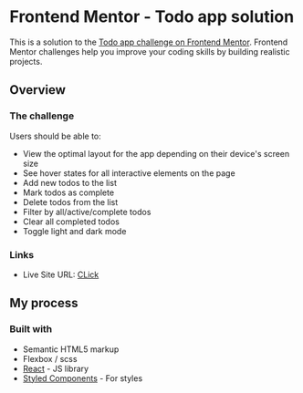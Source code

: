 # Frontend Mentor - Todo app solution

This is a solution to the [Todo app challenge on Frontend Mentor](https://www.frontendmentor.io/challenges/todo-app-Su1_KokOW). Frontend Mentor challenges help you improve your coding skills by building realistic projects. 


## Overview

### The challenge

Users should be able to:

- View the optimal layout for the app depending on their device's screen size
- See hover states for all interactive elements on the page
- Add new todos to the list
- Mark todos as complete
- Delete todos from the list
- Filter by all/active/complete todos
- Clear all completed todos
- Toggle light and dark mode


### Links

- Live Site URL: [CLick](https://todo-app-eight-khaki.vercel.app/)

## My process

### Built with

- Semantic HTML5 markup
- Flexbox / scss
- [React](https://reactjs.org/) - JS library
- [Styled Components](https://styled-components.com/) - For styles



